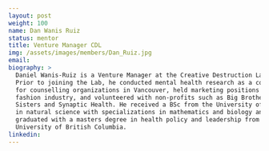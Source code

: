```yaml
---
layout: post
weight: 100
name: Dan Wanis Ruiz
status: mentor
title: Venture Manager CDL
img: /assets/images/members/Dan_Ruiz.jpg
email: 
biography: >
  Daniel Wanis-Ruiz is a Venture Manager at the Creative Destruction Lab West.
  Prior to joining the Lab, he conducted mental health research as a consultant
  for counselling organizations in Vancouver, held marketing positions within the
  fashion industry, and volunteered with non-profits such as Big Brothers and Big
  Sisters and Synaptic Health. He received a BSc from the University of Calgary
  in natural science with specializations in mathematics and biology and recently
  graduated with a masters degree in health policy and leadership from the
  University of British Columbia.
linkedin: 
---
```

